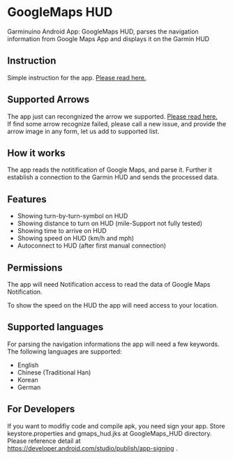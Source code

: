 # GoogleMaps HUD
Garminuino Android App: GoogleMaps HUD, parses the navigation information from Google Maps App and displays it on the Garmin HUD

## Instruction
Simple instruction for the app. [Please read here.](./INSTRUCTION.md)

## Supported Arrows
The app just can recongnized the arrow we supported. [Please read here.](./SUPPORTED_ARROWS.md)  
If find some arrow recognize failed, please call a new issue, and provide the arrow image in any form, let us add to supported list.

## How it works
The app reads the notitification of Google Maps, and parse it. Further it establish a connection to the Garmin HUD and sends the processed data.

## Features
* Showing turn-by-turn-symbol on HUD
* Showing distance to turn on HUD (mile-Support not fully tested)
* Showing time to arrive on HUD
* Showing speed on HUD (km/h and mph)
* Autoconnect to HUD (after first manual connection)

## Permissions
The app will need Notification access to read the data of Google Maps Notification.

To show the speed on the HUD the app will need access to your location.

## Supported languages
For parsing the navigation informations the app will need a few keywords. The following languages are supported:
* English
* Chinese (Traditional Han)
* Korean
* German

## For Developers
If you want to modifiy code and compile apk, you need sign your app.
Store keystore.properties and gmaps_hud.jks at GoogleMaps_HUD directory.
Please reference detail at https://developer.android.com/studio/publish/app-signing .
